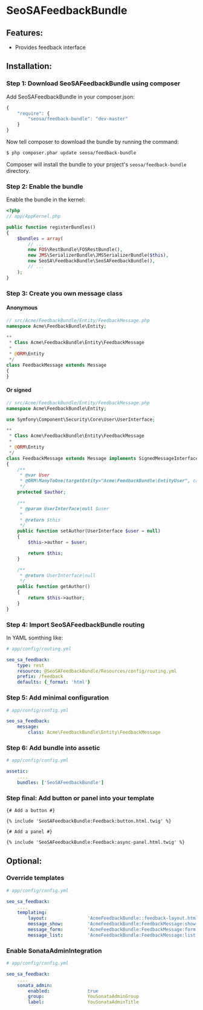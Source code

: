 SeoSAFeedbackBundle
===================

Features:
--------------
- Provides feedback interface

Installation:
--------------

### Step 1: Download SeoSAFeedbackBundle using composer

Add SeoSAFeedbackBundle in your composer.json:

```js
{
    "require": {
        "seosa/feedback-bundle": "dev-master"
    }
}
```

Now tell composer to download the bundle by running the command:

``` bash
$ php composer.phar update seosa/feedback-bundle
```

Composer will install the bundle to your project's `seosa/feedback-bundle` directory.

### Step 2: Enable the bundle

Enable the bundle in the kernel:

``` php
<?php
// app/AppKernel.php

public function registerBundles()
{
    $bundles = array(
        // ...
        new FOS\RestBundle\FOSRestBundle(),
        new JMS\SerializerBundle\JMSSerializerBundle($this),
        new SeoSA\FeedbackBundle\SeoSAFeedbackBundle(),
        // ...
    );
}
```

### Step 3: Create you own message class

#### Anonymous
``` php
// src/Acme/FeedbackBundle/Entity/FeedbackMessage.php
namespace Acme\FeedbackBundle\Entity;

**
 * Class Acme\FeedbackBundle\Entity\FeedbackMessage
 *
 * @ORM\Entity
 */
class FeedbackMessage extends Message
{
}
```

#### Or signed
``` php
// src/Acme/FeedbackBundle/Entity/FeedbackMessage.php
namespace Acme\FeedbackBundle\Entity;

use Symfony\Component\Security\Core\User\UserInterface;

**
 * Class Acme\FeedbackBundle\Entity\FeedbackMessage
 *
 * @ORM\Entity
 */
class FeedbackMessage extends Message implements SignedMessageInterface
{
    /**
     * @var User
     * @ORM\ManyToOne(targetEntity="Acme\FeedbackBundle\EntityUser", cascade={"remove"})
     */
    protected $author;

    /**
     * @param UserInterface|null $user
     *
     * @return $this
     */
    public function setAuthor(UserInterface $user = null)
    {
        $this->author = $user;

        return $this;
    }

    /**
     * @return UserInterface|null
     */
    public function getAuthor()
    {
        return $this->author;
    }
}
```

### Step 4: Import SeoSAFeedbackBundle routing

In YAML somthing like:

``` yaml
# app/config/routing.yml

seo_sa_feedback:
    type: rest
    resource: @SeoSAFeedbackBundle/Resources/config/routing.yml
    prefix: /feedback
    defaults: {_format: 'html'}
```

### Step 5: Add minimal configuration

``` yaml
# app/config/config.yml

seo_sa_feedback:
    message:
        class: Acme\FeedbackBundle\Entity\FeedbackMessage
```

### Step 6: Add bundle into assetic
``` yaml
# app/config/config.yml

assetic:
    ....
    bundles: ['SeoSAFeedbackBundle']
```

### Step final: Add button or panel into your template
``` twig
{# Add a button #}

{% include 'SeoSAFeedbackBundle:Feedback:button.html.twig' %}
```

``` twig
{# Add a panel #}

{% include 'SeoSAFeedbackBundle:Feedback:async-panel.html.twig' %}
```


## Optional:

### Override templates
``` yaml
# app/config/config.yml

seo_sa_feedback:
    ....
    templating:
        layout:               'AcmeFeedbackBundle::feedback-layout.html.twig'
        message_show:         'AcmeFeedbackBundle:FeedbackMessage:show.html.twig'
        message_form:         'AcmeFeedbackBundle:FeedbackMessage:form.html.twig'
        message_list:         'AcmeFeedbackBundle:FeedbackMessage:list.html.twig'
```

### Enable SonataAdminIntegration
``` yaml
# app/config/config.yml

seo_sa_feedback:
    ....
    sonata_admin:
        enabled:              true
        group:                YouSonataAdminGroup
        label:                YouSonataAdminTitle
```